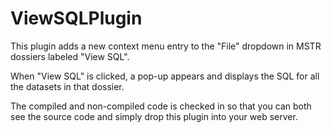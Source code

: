 # ViewSQLPlugin

This plugin adds a new context menu entry to the "File" dropdown in MSTR dossiers labeled "View SQL".

When "View SQL" is clicked, a pop-up appears and displays the SQL for all the datasets in that dossier.

The compiled and non-compiled code is checked in so that you can both see the source code and simply drop this plugin into your web server.